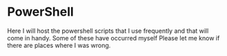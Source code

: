 # PowerShell
Here I will host the powershell scripts that I use frequently and that will come in handy. Some of these have occurred myself Please let me know if there are places where I was wrong.
